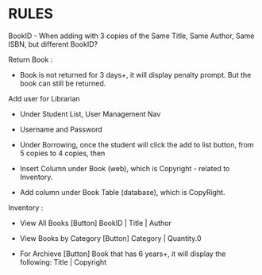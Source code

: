 # RULES
BookID - When adding with 3 copies of the Same Title, Same Author, Same ISBN, but different BookID?

Return Book :
- Book is not returned for 3 days+, it will display penalty prompt. But the book can still be returned.


Add user for Librarian
  - Under Student List, User Management Nav
  - Username and Password
- Under Borrowing, once the student will click the add to list button, from 5 copies to 4 copies, then


- Insert Column under Book (web), which is Copyright - related to Inventory.
 - Add column under Book Table (database), which is CopyRight. 

Inventory :
- View All Books [Button]
BookID | Title | Author


- View Books by Category [Button]
Category | Quantity.0

- For Archieve [Button]
Book that has 6 years+, it will display the following:
Title | Copyright